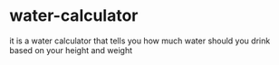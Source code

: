 # water-calculator
it is a water calculator that tells you how much water should you drink based on your height and weight

